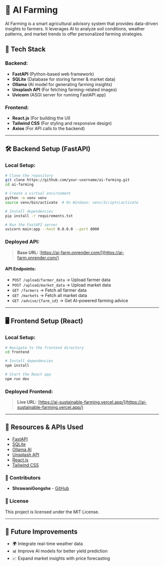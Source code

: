 # 🌾 AI Farming

AI Farming is a smart agricultural advisory system that provides data-driven insights to farmers. It leverages AI to analyze soil conditions, weather patterns, and market trends to offer personalized farming strategies.

## 🚀 Tech Stack

### Backend:
- **FastAPI** (Python-based web framework)
- **SQLite** (Database for storing farmer & market data)
- **Ollama** (AI model for generating farming insights)
- **Unsplash API** (For fetching farming-related images)
- **Uvicorn** (ASGI server for running FastAPI app)

### Frontend:
- **React.js** (For building the UI)
- **Tailwind CSS** (For styling and responsive design)
- **Axios** (For API calls to the backend)

---

## 🛠️ Backend Setup (FastAPI)

### Local Setup:
```sh
# Clone the repository
git clone https://github.com/your-username/ai-farming.git
cd ai-farming

# Create a virtual environment
python -m venv venv
source venv/bin/activate  # On Windows: venv\Scripts\activate

# Install dependencies
pip install -r requirements.txt

# Run the FastAPI server
uvicorn main:app --host 0.0.0.0 --port 8000
```

### Deployed API:
> **Base URL:** [https://ai-farm.onrender.com/](https://ai-farm.onrender.com/)

#### API Endpoints:
- `POST /upload/farmer_data` → Upload farmer data
- `POST /upload/market_data` → Upload market data
- `GET /farmers` → Fetch all farmer data
- `GET /markets` → Fetch all market data
- `GET /advise/{farm_id}` → Get AI-powered farming advice

---

## 🖥️ Frontend Setup (React)

### Local Setup:
```sh
# Navigate to the frontend directory
cd frontend

# Install dependencies
npm install

# Start the React app
npm run dev
```

### Deployed Frontend:
> **Live URL:** [https://ai-sustainable-farming.vercel.app/](https://ai-sustainable-farming.vercel.app/)

---

## 🔗 Resources & APIs Used
- [FastAPI](https://fastapi.tiangolo.com/)
- [SQLite](https://www.sqlite.org/)
- [Ollama AI](https://ollama.com/)
- [Unsplash API](https://unsplash.com/developers)
- [React.js](https://reactjs.org/)
- [Tailwind CSS](https://tailwindcss.com/)

### 📌 Contributors
- **ShrawaniGongshe** - [GitHub](https://github.com/shrawani07)

### 📜 License
This project is licensed under the MIT License.

---

## 🌱 Future Improvements
- 🌍 Integrate real-time weather data
- 📊 Improve AI models for better yield prediction
- 📈 Expand market insights with price forecasting


